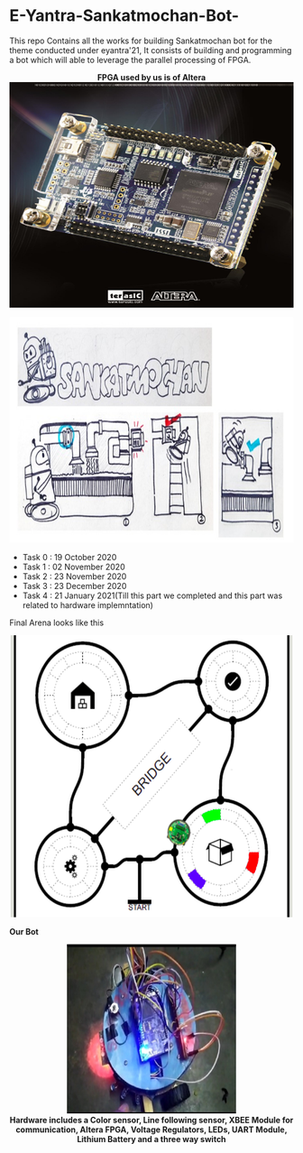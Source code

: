 # E-Yantra-Sankatmochan-Bot-
This repo Contains all the works for building Sankatmochan bot for the theme conducted under eyantra'21, It consists of building and programming a bot which will able to leverage the parallel processing of FPGA.


<p align="center">
 <b>FPGA used by us is of Altera</b><br> 
 <img  width="600" height="400" src="https://github.com/Kshreenath/FPGAROBOT_SankatMochanBot/blob/main/FPGA.png"><br>
</p>

<p align="center">
 <img  width="600" height="400" src="https://github.com/Kshreenath/FPGAROBOT_SankatMochanBot/blob/main/sm_bot_artwork.jpeg"><br>
</p>

- Task 0 : 19 October 2020
- Task 1 : 02 November 2020
- Task 2 : 23 November 2020
- Task 3 : 23 December 2020
- Task 4 : 21 January 2021(Till this part we completed and this part was related to hardware implemntation)

Final Arena looks like this

<p align="center">
 <img  width="500" height="500" src="arena.png"><br>
</p>

**Our Bot**

<p align="center">
 <img  width="300" height="300" src="Bot.jpeg"><br>
 <b>Hardware includes a Color sensor, Line following sensor, 
 XBEE Module for communication, Altera FPGA,<b> Voltage Regulators,
 LEDs, UART Module, Lithium Battery and a three way switch</b>
</p>
